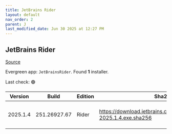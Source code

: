 ```yaml
---
title: JetBrains Rider
layout: default
nav_order: 2
parent: J
last_modified_date: Jun 30 2025 at 12:27 PM
---
```


## JetBrains Rider

[Source](https://www.jetbrains.com/)

Evergreen app: `JetBrainsRider`. Found **1** installer.

Last check: 🟢

| Version  | Build        | Edition | Sha256                                                                   | Date      | Size       | Type | URI                                                                                                                                    |
| -------- | ------------ | ------- | ------------------------------------------------------------------------ | --------- | ---------- | ---- | -------------------------------------------------------------------------------------------------------------------------------------- |
| 2025.1.4 | 251.26927.67 | Rider   | https://download.jetbrains.com/rider/JetBrains.Rider-2025.1.4.exe.sha256 | 30/6/2025 | 1558988448 | exe  | [https://download.jetbrains.com/rider/JetBrains.Rider-2025.1.4.exe](https://download.jetbrains.com/rider/JetBrains.Rider-2025.1.4.exe) |
